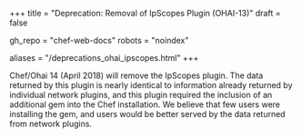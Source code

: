 +++
title = "Deprecation: Removal of IpScopes Plugin (OHAI-13)"
draft = false

gh_repo = "chef-web-docs"
robots = "noindex"

aliases = "/deprecations_ohai_ipscopes.html"
+++

Chef/Ohai 14 (April 2018) will remove the IpScopes plugin. The data
returned by this plugin is nearly identical to information already
returned by individual network plugins, and this plugin required the
inclusion of an additional gem into the Chef installation. We believe
that few users were installing the gem, and users would be better served
by the data returned from network plugins.
